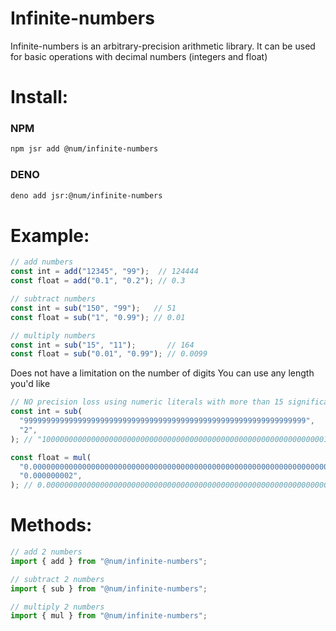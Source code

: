 # Infinite-numbers

Infinite-numbers is an arbitrary-precision arithmetic library. It can be used for basic operations with decimal numbers (integers and
float)

# Install:
### NPM

```bash
npm jsr add @num/infinite-numbers
```

### DENO

```bash
deno add jsr:@num/infinite-numbers
```

# Example:

```javascript
// add numbers
const int = add("12345", "99");  // 124444
const float = add("0.1", "0.2"); // 0.3
```

```javascript
// subtract numbers
const int = sub("150", "99");   // 51
const float = sub("1", "0.99"); // 0.01
```

```javascript
// multiply numbers
const int = sub("15", "11");       // 164
const float = sub("0.01", "0.99"); // 0.0099
```

Does not have a limitation on the number of digits You can use any length you'd
like

```javascript
// NO precision loss using numeric literals with more than 15 significant digits.
const int = sub(
  "999999999999999999999999999999999999999999999999999999999999999",
  "2",
); // "1000000000000000000000000000000000000000000000000000000000000001"

const float = mul(
  "0.00000000000000000000000000000000000000000000000000000000000000000009",
  "0.000000002",
); // 0.00000000000000000000000000000000000000000000000000000000000000000000000000018
```

# Methods:
```javascript
// add 2 numbers
import { add } from "@num/infinite-numbers";
```

```javascript
// subtract 2 numbers
import { sub } from "@num/infinite-numbers";
```

```javascript
// multiply 2 numbers
import { mul } from "@num/infinite-numbers";
```